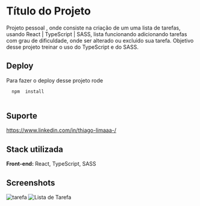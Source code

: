 # Título do Projeto

Projeto pessoal , onde consiste na criação de um uma lista de tarefas, usando React | TypeScript | SASS, lista funcionando adicionando tarefas com grau de dificuldade, onde ser alterado ou excluido sua tarefa. Objetivo desse projeto treinar o uso do TypeScript e do SASS.


## Deploy

Para fazer o deploy desse projeto rode

```bash
  npm  install
  
```



## Suporte

https://www.linkedin.com/in/thiago-limaaa-/


## Stack utilizada

**Front-end:** React, TypeScript, SASS




## Screenshots
![tarefa](https://user-images.githubusercontent.com/102311684/228843884-058630d0-0bcd-4284-bb1e-1f7b6e05b8c5.png)
![Lista de Tarefa](https://user-images.githubusercontent.com/102311684/228843900-2147d2d2-6afa-4695-b3c9-7269eea07210.png)

